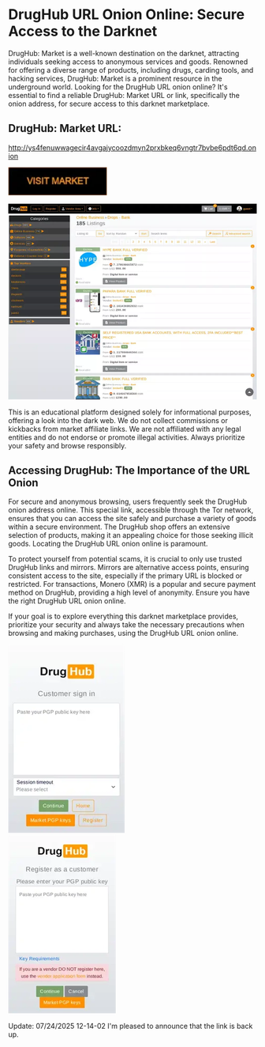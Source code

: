 # DrugHub URL Onion Online: Secure Access to the Darknet

DrugHub: Market is a well-known destination on the darknet, attracting individuals seeking access to anonymous services and goods. Renowned for offering a diverse range of products, including drugs, carding tools, and hacking services, DrugHub: Market is a prominent resource in the underground world. Looking for the DrugHub URL onion online? It's essential to find a reliable DrugHub: Market URL or link, specifically the onion address, for secure access to this darknet marketplace.

## DrugHub: Market URL:

http://ys4fenuwwagecir4avgajycoozdmyn2prxbkeq6vngtr7bvbe6pdt6qd.onion

[<img src="/elements/check.webp" width="200">](http://ys4fenuwwagecir4avgajycoozdmyn2prxbkeq6vngtr7bvbe6pdt6qd.onion)


<a href="http://ys4fenuwwagecir4avgajycoozdmyn2prxbkeq6vngtr7bvbe6pdt6qd.onion"><img src="/elements/see.webp" alt="image" style="max-width: 100%;"><a>

This is an educational platform designed solely for informational purposes, offering a look into the dark web. We do not collect commissions or kickbacks from market affiliate links. We are not affiliated with any legal entities and do not endorse or promote illegal activities. Always prioritize your safety and browse responsibly.

## Accessing DrugHub: The Importance of the URL Onion

For secure and anonymous browsing, users frequently seek the DrugHub onion address online. This special link, accessible through the Tor network, ensures that you can access the site safely and purchase a variety of goods within a secure environment. The DrugHub shop offers an extensive selection of products, making it an appealing choice for those seeking illicit goods. Locating the DrugHub URL onion online is paramount.

To protect yourself from potential scams, it is crucial to only use trusted DrugHub links and mirrors. Mirrors are alternative access points, ensuring consistent access to the site, especially if the primary URL is blocked or restricted. For transactions, Monero (XMR) is a popular and secure payment method on DrugHub, providing a high level of anonymity. Ensure you have the right DrugHub URL onion online.

If your goal is to explore everything this darknet marketplace provides, prioritize your security and always take the necessary precautions when browsing and making purchases, using the DrugHub URL onion online.


<a href="http://ys4fenuwwagecir4avgajycoozdmyn2prxbkeq6vngtr7bvbe6pdt6qd.onion"><img src="/elements/bottom.webp" alt="image" style="max-width: 100%;"><a>  
<a href="http://ys4fenuwwagecir4avgajycoozdmyn2prxbkeq6vngtr7bvbe6pdt6qd.onion"><img src="/elements/part.webp" alt="image" style="max-width: 100%;"><a>





Update:  07/24/2025 12-14-02 I'm pleased to announce that the link is back up.